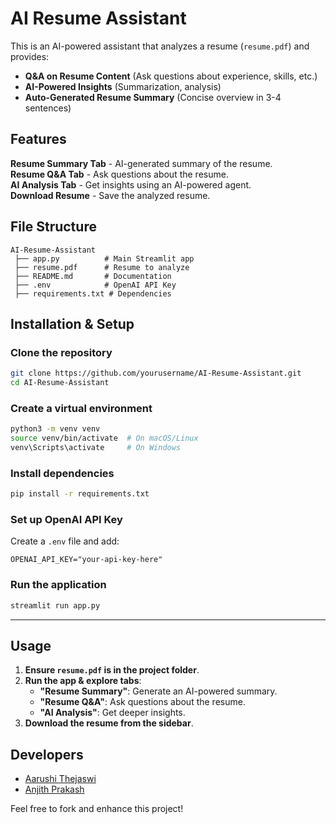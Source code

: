 # AI Resume Assistant

This is an AI-powered assistant that analyzes a resume (`resume.pdf`) and provides:
- **Q&A on Resume Content** (Ask questions about experience, skills, etc.)
- **AI-Powered Insights** (Summarization, analysis)
- **Auto-Generated Resume Summary** (Concise overview in 3-4 sentences)

## Features
**Resume Summary Tab** - AI-generated summary of the resume.  
**Resume Q&A Tab** - Ask questions about the resume.  
**AI Analysis Tab** - Get insights using an AI-powered agent.  
**Download Resume** - Save the analyzed resume.  

## File Structure
```
AI-Resume-Assistant
 ├── app.py          # Main Streamlit app
 ├── resume.pdf      # Resume to analyze
 ├── README.md       # Documentation
 ├── .env            # OpenAI API Key
 ├── requirements.txt # Dependencies
```

## Installation & Setup

### Clone the repository
```bash
git clone https://github.com/yourusername/AI-Resume-Assistant.git
cd AI-Resume-Assistant
```

### Create a virtual environment
```bash
python3 -m venv venv
source venv/bin/activate  # On macOS/Linux
venv\Scripts\activate     # On Windows
```

### Install dependencies
```bash
pip install -r requirements.txt
```

### Set up OpenAI API Key
Create a `.env` file and add:
```
OPENAI_API_KEY="your-api-key-here"
```

### Run the application
```bash
streamlit run app.py
```

---

## Usage
1. **Ensure `resume.pdf` is in the project folder**.
2. **Run the app & explore tabs**:
   - **"Resume Summary"**: Generate an AI-powered summary.
   - **"Resume Q&A"**: Ask questions about the resume.
   - **"AI Analysis"**: Get deeper insights.
3. **Download the resume from the sidebar**.

## Developers

- [Aarushi Thejaswi](https://github.com/athejaswi)  
- [Anjith Prakash](https://github.com/Anuttan)  

Feel free to fork and enhance this project!
